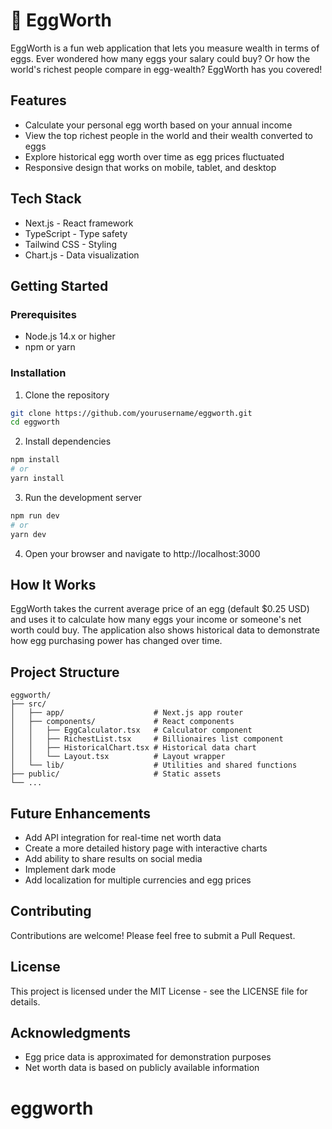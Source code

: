 # 🥚 EggWorth

EggWorth is a fun web application that lets you measure wealth in terms of eggs. Ever wondered how many eggs your salary could buy? Or how the world's richest people compare in egg-wealth? EggWorth has you covered!

## Features

- Calculate your personal egg worth based on your annual income
- View the top richest people in the world and their wealth converted to eggs
- Explore historical egg worth over time as egg prices fluctuated
- Responsive design that works on mobile, tablet, and desktop

## Tech Stack

- Next.js - React framework
- TypeScript - Type safety
- Tailwind CSS - Styling
- Chart.js - Data visualization

## Getting Started

### Prerequisites

- Node.js 14.x or higher
- npm or yarn

### Installation

1. Clone the repository
```bash
git clone https://github.com/yourusername/eggworth.git
cd eggworth
```

2. Install dependencies
```bash
npm install
# or
yarn install
```

3. Run the development server
```bash
npm run dev
# or
yarn dev
```

4. Open your browser and navigate to http://localhost:3000

## How It Works

EggWorth takes the current average price of an egg (default $0.25 USD) and uses it to calculate how many eggs your income or someone's net worth could buy. The application also shows historical data to demonstrate how egg purchasing power has changed over time.

## Project Structure

```
eggworth/
├── src/
│   ├── app/                    # Next.js app router
│   ├── components/             # React components
│   │   ├── EggCalculator.tsx   # Calculator component
│   │   ├── RichestList.tsx     # Billionaires list component
│   │   ├── HistoricalChart.tsx # Historical data chart
│   │   └── Layout.tsx          # Layout wrapper
│   └── lib/                    # Utilities and shared functions
├── public/                     # Static assets
└── ...
```

## Future Enhancements

- Add API integration for real-time net worth data
- Create a more detailed history page with interactive charts
- Add ability to share results on social media
- Implement dark mode
- Add localization for multiple currencies and egg prices

## Contributing

Contributions are welcome! Please feel free to submit a Pull Request.

## License

This project is licensed under the MIT License - see the LICENSE file for details.

## Acknowledgments

- Egg price data is approximated for demonstration purposes
- Net worth data is based on publicly available information
# eggworth
